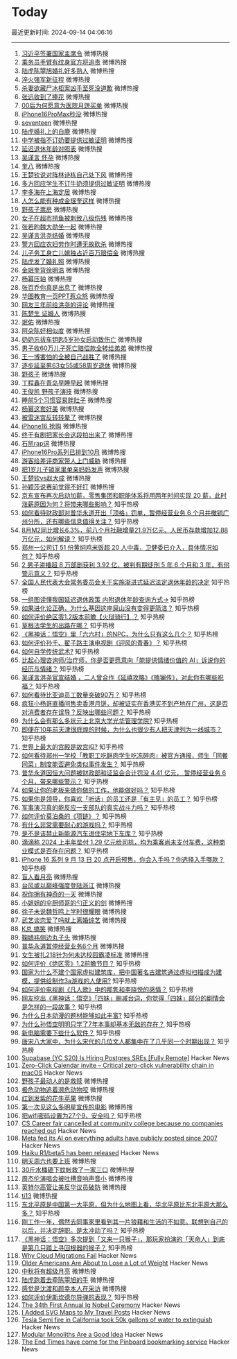 # Today

最近更新时间: 2024-09-14 04:06:16

--- 
1. [习近平签署国家主席令](https://s.weibo.com/weibo?q=%23%E4%B9%A0%E8%BF%91%E5%B9%B3%E7%AD%BE%E7%BD%B2%E5%9B%BD%E5%AE%B6%E4%B8%BB%E5%B8%AD%E4%BB%A4%23&Refer=top) 微博热搜
2. [乘务员手臂有纹身官方将追责](https://s.weibo.com/weibo?q=%23%E4%B9%98%E5%8A%A1%E5%91%98%E6%89%8B%E8%87%82%E6%9C%89%E7%BA%B9%E8%BA%AB%E5%AE%98%E6%96%B9%E5%B0%86%E8%BF%BD%E8%B4%A3%23&Refer=top) 微博热搜
3. [陆虎陈曌旭婚礼好多熟人](https://s.weibo.com/weibo?q=%23%E9%99%86%E8%99%8E%E9%99%88%E6%9B%8C%E6%97%AD%E5%A9%9A%E7%A4%BC%E5%A5%BD%E5%A4%9A%E7%86%9F%E4%BA%BA%23&Refer=top) 微博热搜
4. [淬火强军新征程](https://s.weibo.com/weibo?q=%23%E6%B7%AC%E7%81%AB%E5%BC%BA%E5%86%9B%E6%96%B0%E5%BE%81%E7%A8%8B%23&Refer=top) 微博热搜
5. [杀妻欲藏尸冰柜案凶手至死没道歉](https://s.weibo.com/weibo?q=%23%E6%9D%80%E5%A6%BB%E6%AC%B2%E8%97%8F%E5%B0%B8%E5%86%B0%E6%9F%9C%E6%A1%88%E5%87%B6%E6%89%8B%E8%87%B3%E6%AD%BB%E6%B2%A1%E9%81%93%E6%AD%89%23&Refer=top) 微博热搜
6. [张远收到了捧花](https://s.weibo.com/weibo?q=%23%E5%BC%A0%E8%BF%9C%E6%94%B6%E5%88%B0%E4%BA%86%E6%8D%A7%E8%8A%B1%23&Refer=top) 微博热搜
7. [00后为何愿意为医院月饼买单](https://s.weibo.com/weibo?q=%2300%E5%90%8E%E4%B8%BA%E4%BD%95%E6%84%BF%E6%84%8F%E4%B8%BA%E5%8C%BB%E9%99%A2%E6%9C%88%E9%A5%BC%E4%B9%B0%E5%8D%95%23&Refer=top) 微博热搜
8. [iPhone16ProMax秒没](https://s.weibo.com/weibo?q=%23iPhone16ProMax%E7%A7%92%E6%B2%A1%23&Refer=top) 微博热搜
9. [seventeen](https://s.weibo.com/weibo?q=%23seventeen%23&Refer=top) 微博热搜
10. [陆虎婚礼上的白鹿](https://s.weibo.com/weibo?q=%23%E9%99%86%E8%99%8E%E5%A9%9A%E7%A4%BC%E4%B8%8A%E7%9A%84%E7%99%BD%E9%B9%BF%23&Refer=top) 微博热搜
11. [中学被指不订奶要提供过敏证明](https://s.weibo.com/weibo?q=%23%E4%B8%AD%E5%AD%A6%E8%A2%AB%E6%8C%87%E4%B8%8D%E8%AE%A2%E5%A5%B6%E8%A6%81%E6%8F%90%E4%BE%9B%E8%BF%87%E6%95%8F%E8%AF%81%E6%98%8E%23&Refer=top) 微博热搜
12. [延迟退休年龄对照表](https://s.weibo.com/weibo?q=%23%E5%BB%B6%E8%BF%9F%E9%80%80%E4%BC%91%E5%B9%B4%E9%BE%84%E5%AF%B9%E7%85%A7%E8%A1%A8%23&Refer=top) 微博热搜
13. [吴谨言 怀孕](https://s.weibo.com/weibo?q=%23%E5%90%B4%E8%B0%A8%E8%A8%80+%E6%80%80%E5%AD%95%23&Refer=top) 微博热搜
14. [奎八](https://s.weibo.com/weibo?q=%23%E5%A5%8E%E5%85%AB%23&Refer=top) 微博热搜
15. [王楚钦说对阵林诗栋自己处下风](https://s.weibo.com/weibo?q=%23%E7%8E%8B%E6%A5%9A%E9%92%A6%E8%AF%B4%E5%AF%B9%E9%98%B5%E6%9E%97%E8%AF%97%E6%A0%8B%E8%87%AA%E5%B7%B1%E5%A4%84%E4%B8%8B%E9%A3%8E%23&Refer=top) 微博热搜
16. [多方回应学生不订牛奶须提供过敏证明](https://s.weibo.com/weibo?q=%23%E5%A4%9A%E6%96%B9%E5%9B%9E%E5%BA%94%E5%AD%A6%E7%94%9F%E4%B8%8D%E8%AE%A2%E7%89%9B%E5%A5%B6%E9%A1%BB%E6%8F%90%E4%BE%9B%E8%BF%87%E6%95%8F%E8%AF%81%E6%98%8E%23&Refer=top) 微博热搜
17. [李多海在上海定居](https://s.weibo.com/weibo?q=%23%E6%9D%8E%E5%A4%9A%E6%B5%B7%E5%9C%A8%E4%B8%8A%E6%B5%B7%E5%AE%9A%E5%B1%85%23&Refer=top) 微博热搜
18. [人怎么能有种成金珉奎这样](https://s.weibo.com/weibo?q=%23%E4%BA%BA%E6%80%8E%E4%B9%88%E8%83%BD%E6%9C%89%E7%A7%8D%E6%88%90%E9%87%91%E7%8F%89%E5%A5%8E%E8%BF%99%E6%A0%B7%23&Refer=top) 微博热搜
19. [野孩子票房](https://s.weibo.com/weibo?q=%23%E9%87%8E%E5%AD%A9%E5%AD%90%E7%A5%A8%E6%88%BF%23&Refer=top) 微博热搜
20. [女子在超市捞鱼被刺致八级伤残](https://s.weibo.com/weibo?q=%23%E5%A5%B3%E5%AD%90%E5%9C%A8%E8%B6%85%E5%B8%82%E6%8D%9E%E9%B1%BC%E8%A2%AB%E5%88%BA%E8%87%B4%E5%85%AB%E7%BA%A7%E4%BC%A4%E6%AE%8B%23&Refer=top) 微博热搜
21. [张若昀魏大勋坐一起](https://s.weibo.com/weibo?q=%23%E5%BC%A0%E8%8B%A5%E6%98%80%E9%AD%8F%E5%A4%A7%E5%8B%8B%E5%9D%90%E4%B8%80%E8%B5%B7%23&Refer=top) 微博热搜
22. [吴谨言洪尧结婚](https://s.weibo.com/weibo?q=%23%E5%90%B4%E8%B0%A8%E8%A8%80%E6%B4%AA%E5%B0%A7%E7%BB%93%E5%A9%9A%23&Refer=top) 微博热搜
23. [警方回应农妇劳作时遭无故砍杀](https://s.weibo.com/weibo?q=%23%E8%AD%A6%E6%96%B9%E5%9B%9E%E5%BA%94%E5%86%9C%E5%A6%87%E5%8A%B3%E4%BD%9C%E6%97%B6%E9%81%AD%E6%97%A0%E6%95%85%E7%A0%8D%E6%9D%80%23&Refer=top) 微博热搜
24. [儿子务工身亡儿媳独占近百万赔偿金](https://s.weibo.com/weibo?q=%23%E5%84%BF%E5%AD%90%E5%8A%A1%E5%B7%A5%E8%BA%AB%E4%BA%A1%E5%84%BF%E5%AA%B3%E7%8B%AC%E5%8D%A0%E8%BF%91%E7%99%BE%E4%B8%87%E8%B5%94%E5%81%BF%E9%87%91%23&Refer=top) 微博热搜
25. [陆虎发了婚礼照](https://s.weibo.com/weibo?q=%23%E9%99%86%E8%99%8E%E5%8F%91%E4%BA%86%E5%A9%9A%E7%A4%BC%E7%85%A7%23&Refer=top) 微博热搜
26. [金珉奎背徐明浩](https://s.weibo.com/weibo?q=%23%E9%87%91%E7%8F%89%E5%A5%8E%E8%83%8C%E5%BE%90%E6%98%8E%E6%B5%A9%23&Refer=top) 微博热搜
27. [杨幂压轴](https://s.weibo.com/weibo?q=%23%E6%9D%A8%E5%B9%82%E5%8E%8B%E8%BD%B4%23&Refer=top) 微博热搜
28. [张百乔你真是出息了](https://s.weibo.com/weibo?q=%23%E5%BC%A0%E7%99%BE%E4%B9%94%E4%BD%A0%E7%9C%9F%E6%98%AF%E5%87%BA%E6%81%AF%E4%BA%86%23&Refer=top) 微博热搜
29. [华图教育一页PPT惹众怒](https://s.weibo.com/weibo?q=%23%E5%8D%8E%E5%9B%BE%E6%95%99%E8%82%B2%E4%B8%80%E9%A1%B5PPT%E6%83%B9%E4%BC%97%E6%80%92%23&Refer=top) 微博热搜
30. [网友三年前给洪尧的评论](https://s.weibo.com/weibo?q=%23%E7%BD%91%E5%8F%8B%E4%B8%89%E5%B9%B4%E5%89%8D%E7%BB%99%E6%B4%AA%E5%B0%A7%E7%9A%84%E8%AF%84%E8%AE%BA%23&Refer=top) 微博热搜
31. [陈楚生 证婚人](https://s.weibo.com/weibo?q=%23%E9%99%88%E6%A5%9A%E7%94%9F+%E8%AF%81%E5%A9%9A%E4%BA%BA%23&Refer=top) 微博热搜
32. [珉佑](https://s.weibo.com/weibo?q=%23%E7%8F%89%E4%BD%91%23&Refer=top) 微博热搜
33. [阿朵陈好相似度](https://s.weibo.com/weibo?q=%23%E9%98%BF%E6%9C%B5%E9%99%88%E5%A5%BD%E7%9B%B8%E4%BC%BC%E5%BA%A6%23&Refer=top) 微博热搜
34. [奶奶忘拔车钥匙5岁孙女启动致伤亡](https://s.weibo.com/weibo?q=%23%E5%A5%B6%E5%A5%B6%E5%BF%98%E6%8B%94%E8%BD%A6%E9%92%A5%E5%8C%995%E5%B2%81%E5%AD%99%E5%A5%B3%E5%90%AF%E5%8A%A8%E8%87%B4%E4%BC%A4%E4%BA%A1%23&Refer=top) 微博热搜
35. [男子收60万儿子死亡赔偿款全转给弟弟](https://s.weibo.com/weibo?q=%23%E7%94%B7%E5%AD%90%E6%94%B660%E4%B8%87%E5%84%BF%E5%AD%90%E6%AD%BB%E4%BA%A1%E8%B5%94%E5%81%BF%E6%AC%BE%E5%85%A8%E8%BD%AC%E7%BB%99%E5%BC%9F%E5%BC%9F%23&Refer=top) 微博热搜
36. [王一博害怕的全被自己战胜了](https://s.weibo.com/weibo?q=%23%E7%8E%8B%E4%B8%80%E5%8D%9A%E5%AE%B3%E6%80%95%E7%9A%84%E5%85%A8%E8%A2%AB%E8%87%AA%E5%B7%B1%E6%88%98%E8%83%9C%E4%BA%86%23&Refer=top) 微博热搜
37. [逐步延至男63女55或58周岁退休](https://s.weibo.com/weibo?q=%23%E9%80%90%E6%AD%A5%E5%BB%B6%E8%87%B3%E7%94%B763%E5%A5%B355%E6%88%9658%E5%91%A8%E5%B2%81%E9%80%80%E4%BC%91%23&Refer=top) 微博热搜
38. [野孩子](https://s.weibo.com/weibo?q=%23%E9%87%8E%E5%AD%A9%E5%AD%90%23&Refer=top) 微博热搜
39. [丁程鑫在青岛早睡早起](https://s.weibo.com/weibo?q=%23%E4%B8%81%E7%A8%8B%E9%91%AB%E5%9C%A8%E9%9D%92%E5%B2%9B%E6%97%A9%E7%9D%A1%E6%97%A9%E8%B5%B7%23&Refer=top) 微博热搜
40. [王俊凯 野孩子演技](https://s.weibo.com/weibo?q=%23%E7%8E%8B%E4%BF%8A%E5%87%AF+%E9%87%8E%E5%AD%A9%E5%AD%90%E6%BC%94%E6%8A%80%23&Refer=top) 微博热搜
41. [睡前5个习惯容易胖肚子](https://s.weibo.com/weibo?q=%23%E7%9D%A1%E5%89%8D5%E4%B8%AA%E4%B9%A0%E6%83%AF%E5%AE%B9%E6%98%93%E8%83%96%E8%82%9A%E5%AD%90%23&Refer=top) 微博热搜
42. [杨幂这套好美](https://s.weibo.com/weibo?q=%23%E6%9D%A8%E5%B9%82%E8%BF%99%E5%A5%97%E5%A5%BD%E7%BE%8E%23&Refer=top) 微博热搜
43. [被雪迷宫反转转晕了](https://s.weibo.com/weibo?q=%23%E8%A2%AB%E9%9B%AA%E8%BF%B7%E5%AE%AB%E5%8F%8D%E8%BD%AC%E8%BD%AC%E6%99%95%E4%BA%86%23&Refer=top) 微博热搜
44. [iPhone16 抢购](https://s.weibo.com/weibo?q=%23iPhone16+%E6%8A%A2%E8%B4%AD%23&Refer=top) 微博热搜
45. [终于有剧把家长会这段拍出来了](https://s.weibo.com/weibo?q=%23%E7%BB%88%E4%BA%8E%E6%9C%89%E5%89%A7%E6%8A%8A%E5%AE%B6%E9%95%BF%E4%BC%9A%E8%BF%99%E6%AE%B5%E6%8B%8D%E5%87%BA%E6%9D%A5%E4%BA%86%23&Refer=top) 微博热搜
46. [石凯rap词](https://s.weibo.com/weibo?q=%23%E7%9F%B3%E5%87%AFrap%E8%AF%8D%23&Refer=top) 微博热搜
47. [iPhone16Pro系列已排到10月](https://s.weibo.com/weibo?q=%23iPhone16Pro%E7%B3%BB%E5%88%97%E5%B7%B2%E6%8E%92%E5%88%B010%E6%9C%88%23&Refer=top) 微博热搜
48. [游客给差评商家带人上门威胁](https://s.weibo.com/weibo?q=%23%E6%B8%B8%E5%AE%A2%E7%BB%99%E5%B7%AE%E8%AF%84%E5%95%86%E5%AE%B6%E5%B8%A6%E4%BA%BA%E4%B8%8A%E9%97%A8%E5%A8%81%E8%83%81%23&Refer=top) 微博热搜
49. [把1岁儿子锁家里单亲妈妈发声](https://s.weibo.com/weibo?q=%23%E6%8A%8A1%E5%B2%81%E5%84%BF%E5%AD%90%E9%94%81%E5%AE%B6%E9%87%8C%E5%8D%95%E4%BA%B2%E5%A6%88%E5%A6%88%E5%8F%91%E5%A3%B0%23&Refer=top) 微博热搜
50. [王楚钦vs赵大成](https://s.weibo.com/weibo?q=%23%E7%8E%8B%E6%A5%9A%E9%92%A6vs%E8%B5%B5%E5%A4%A7%E6%88%90%23&Refer=top) 微博热搜
51. [孙颖莎说赛前觉得不好打](https://s.weibo.com/weibo?q=%23%E5%AD%99%E9%A2%96%E8%8E%8E%E8%AF%B4%E8%B5%9B%E5%89%8D%E8%A7%89%E5%BE%97%E4%B8%8D%E5%A5%BD%E6%89%93%23&Refer=top) 微博热搜
52. [京东宣布再次启动加薪，零售集团和职能体系将用两年时间实现 20 薪，此时涨薪原因为何？将带来哪些影响？](https://www.zhihu.com/question/667021085) 知乎热榜
53. [如何看待财政部对普华永道开出「顶格」罚单，暂停经营业务 6 个月并撤销广州分所，还有哪些信息值得关注？](https://www.zhihu.com/question/667052226) 知乎热榜
54. [8月M2同比增长6.3%，前八个月社融增量21.9万亿元、人民币存款增加12.88万亿元，如何解读？](https://www.zhihu.com/question/667075139) 知乎热榜
55. [郑州一公司订 51 份黄焖鸡米饭超 20 人中毒，卫健委已介入，具体情况如何？](https://www.zhihu.com/question/666620313) 知乎热榜
56. [2 男子盗播超 8 万部剧获利 3.92 亿，被判有期徒刑 5 年 6 个月和 3 年，有何警示意义？](https://www.zhihu.com/question/666555680) 知乎热榜
57. [全国人民代表大会常务委员会关于实施渐进式延迟法定退休年龄的决定](https://www.zhihu.com/question/719956044) 知乎热榜
58. [一组图读懂我国延迟退休政策 内附退休年龄查询方式→](https://www.zhihu.com/question/719970380) 知乎热榜
59. [如果进化论正确，为什么基因这座屎山没有变得更简洁？](https://www.zhihu.com/question/666758942) 知乎热榜
60. [如何评价绝区零1.2版本前瞻【火狱骑行】？](https://www.zhihu.com/question/666985146) 知乎热榜
61. [草根法学生的出路在哪？](https://www.zhihu.com/question/666838377) 知乎热榜
62. [《黑神话：悟空》里「六六村」的NPC，为什么只有这么几个？](https://www.zhihu.com/question/665544197) 知乎热榜
63. [如何评价孙千、翟子路主演电视剧《迎风的青春》？](https://www.zhihu.com/question/666553411) 知乎热榜
64. [如何自学传统武术?](https://www.zhihu.com/question/24714584) 知乎热榜
65. [比起心理咨询师/治疗师，你是否更愿意向「能提供情绪价值的 AI」诉说你的经历与情绪？](https://www.zhihu.com/question/666505810) 知乎热榜
66. [吴谨言洪尧官宣结婚 ，二人曾合作《延禧攻略》《皓镧传》，对此你有哪些祝福？](https://www.zhihu.com/question/667033712) 知乎热榜
67. [如何看待比亚迪员工数量突破90万？](https://www.zhihu.com/question/667033816) 知乎热榜
68. [疯狂小杨哥直播间售卖香港月饼，却被证实在香港买不到产地在广州，这是否对消费者存在误导？反映出哪些问题？](https://www.zhihu.com/question/666983310) 知乎热榜
69. [为什么会有那么多状元上北京大学光华管理学院?](https://www.zhihu.com/question/27785177) 知乎热榜
70. [即便在10年前天津很辉煌的时候，为什么也很少有人把天津列为一线城市？](https://www.zhihu.com/question/658130919) 知乎热榜
71. [世界上最大的宫殿是故宫吗?](https://www.zhihu.com/question/65792489) 知乎热榜
72. [如何看待郑州一学校「教职工吃鲜肉学生吃冻碎肉」被官方通报，师生「同餐同菜」制度能否避免类似事件发生？](https://www.zhihu.com/question/667023480) 知乎热榜
73. [普华永道因恒大问题被财政部和证监会合计罚没 4.41 亿元， 暂停经营业务 6 个月，带来哪些警示？](https://www.zhihu.com/question/667053269) 知乎热榜
74. [如果让你的老板来做你做的工作，他能做好吗？](https://www.zhihu.com/question/666677653) 知乎热榜
75. [如果你是领导，你喜欢「听话」的员工还是「有主见」的员工？](https://www.zhihu.com/question/666775098) 知乎热榜
76. [军事演习真的能反应一支部队的真实战斗力吗？](https://www.zhihu.com/question/656542552) 知乎热榜
77. [如何评价莫泊桑的《项链》？](https://www.zhihu.com/question/390917864) 知乎热榜
78. [有什么非常需要耐心的游戏吗？](https://www.zhihu.com/question/660954177) 知乎热榜
79. [是不是该禁止新能源汽车进住宅地下车库？](https://www.zhihu.com/question/664703711) 知乎热榜
80. [滴滴称 2024 上半年垫付 1.29 亿元给司机，均为乘客尚未支付车费，这种商业模式是否存在问题？](https://www.zhihu.com/question/666843160) 知乎热榜
81. [iPhone 16 系列 9 月 13 日 20 点开启预售，你会入手吗？你选择入手哪款？](https://www.zhihu.com/question/666970445) 知乎热榜
82. [盲人看月亮](https://s.weibo.com/weibo?q=%23%E7%9B%B2%E4%BA%BA%E7%9C%8B%E6%9C%88%E4%BA%AE%23&Refer=top) 微博热搜
83. [台风或以巅峰强度登陆浙江](https://s.weibo.com/weibo?q=%23%E5%8F%B0%E9%A3%8E%E6%88%96%E4%BB%A5%E5%B7%85%E5%B3%B0%E5%BC%BA%E5%BA%A6%E7%99%BB%E9%99%86%E6%B5%99%E6%B1%9F%23&Refer=top) 微博热搜
84. [祝你拥有神奇的一天](https://s.weibo.com/weibo?q=%23%E7%A5%9D%E4%BD%A0%E6%8B%A5%E6%9C%89%E7%A5%9E%E5%A5%87%E7%9A%84%E4%B8%80%E5%A4%A9%23&Refer=top) 微博热搜
85. [小姐姐的伞厨师哥的勺正义的剑](https://s.weibo.com/weibo?q=%23%E5%B0%8F%E5%A7%90%E5%A7%90%E7%9A%84%E4%BC%9E%E5%8E%A8%E5%B8%88%E5%93%A5%E7%9A%84%E5%8B%BA%E6%AD%A3%E4%B9%89%E7%9A%84%E5%89%91%23&Refer=top) 微博热搜
86. [徐子未说魏哲鸣上学时很耀眼](https://s.weibo.com/weibo?q=%23%E5%BE%90%E5%AD%90%E6%9C%AA%E8%AF%B4%E9%AD%8F%E5%93%B2%E9%B8%A3%E4%B8%8A%E5%AD%A6%E6%97%B6%E5%BE%88%E8%80%80%E7%9C%BC%23&Refer=top) 微博热搜
87. [武艺谈恋爱了吗就上离婚综艺](https://s.weibo.com/weibo?q=%23%E6%AD%A6%E8%89%BA%E8%B0%88%E6%81%8B%E7%88%B1%E4%BA%86%E5%90%97%E5%B0%B1%E4%B8%8A%E7%A6%BB%E5%A9%9A%E7%BB%BC%E8%89%BA%23&Refer=top) 微博热搜
88. [K总 搞笑](https://s.weibo.com/weibo?q=%23K%E6%80%BB+%E6%90%9E%E7%AC%91%23&Refer=top) 微博热搜
89. [鞠婧祎侧边丸子头](https://s.weibo.com/weibo?q=%23%E9%9E%A0%E5%A9%A7%E7%A5%8E%E4%BE%A7%E8%BE%B9%E4%B8%B8%E5%AD%90%E5%A4%B4%23&Refer=top) 微博热搜
90. [普华永道暂停经营业务6个月](https://s.weibo.com/weibo?q=%23%E6%99%AE%E5%8D%8E%E6%B0%B8%E9%81%93%E6%9A%82%E5%81%9C%E7%BB%8F%E8%90%A5%E4%B8%9A%E5%8A%A16%E4%B8%AA%E6%9C%88%23&Refer=top) 微博热搜
91. [女生被扎218针为何未达校园霸凌标准](https://s.weibo.com/weibo?q=%23%E5%A5%B3%E7%94%9F%E8%A2%AB%E6%89%8E218%E9%92%88%E4%B8%BA%E4%BD%95%E6%9C%AA%E8%BE%BE%E6%A0%A1%E5%9B%AD%E9%9C%B8%E5%87%8C%E6%A0%87%E5%87%86%23&Refer=top) 微博热搜
92. [如何评价《绝区零》1.2前瞻节目？](https://www.zhihu.com/question/667076716) 知乎热榜
93. [国家为什么不建个国家虚拟建筑库，把中国著名古建筑通过虚拟扫描成为建模，提供给制作3a游戏的人使用?](https://www.zhihu.com/question/665334963) 知乎热榜
94. [如何评价电视剧《凡人歌》中的那隽和李晓悦的感情？](https://www.zhihu.com/question/666389707) 知乎热榜
95. [网友挖出《黑神话：悟空》「四妹」删减台词，你觉得「四妹」部分的剧情会是怎样的一段故事？](https://www.zhihu.com/question/666738355) 知乎热榜
96. [为什么日本动漫的题材能够如此丰富?](https://www.zhihu.com/question/666887905) 知乎热榜
97. [为什么孙悟空明明只学了7年本事却基本无敌的存在？](https://www.zhihu.com/question/664292534) 知乎热榜
98. [新电脑需要下些什么软件？](https://www.zhihu.com/question/640888270) 知乎热榜
99. [唐宋八大家中，为什么宋代的几位文人都集中在了几乎同一个时期出现？](https://www.zhihu.com/question/27589485) 知乎热榜
100. [Supabase (YC S20) Is Hiring Postgres SREs [Fully Remote]](https://boards.greenhouse.io/supabase/jobs/5162509004) Hacker News
101. [Zero-Click Calendar invite – Critical zero-click vulnerability chain in macOS](https://mikko-kenttala.medium.com/zero-click-calendar-invite-critical-zero-click-vulnerability-chain-in-macos-a7a434fc887b) Hacker News
102. [野孩子最动人的是救赎](https://s.weibo.com/weibo?q=%23%E9%87%8E%E5%AD%A9%E5%AD%90%E6%9C%80%E5%8A%A8%E4%BA%BA%E7%9A%84%E6%98%AF%E6%95%91%E8%B5%8E%23&Refer=top) 微博热搜
103. [极危动物追着濒危动物咬](https://s.weibo.com/weibo?q=%23%E6%9E%81%E5%8D%B1%E5%8A%A8%E7%89%A9%E8%BF%BD%E7%9D%80%E6%BF%92%E5%8D%B1%E5%8A%A8%E7%89%A9%E5%92%AC%23&Refer=top) 微博热搜
104. [红到发紫的花牛苹果](https://s.weibo.com/weibo?q=%23%E7%BA%A2%E5%88%B0%E5%8F%91%E7%B4%AB%E7%9A%84%E8%8A%B1%E7%89%9B%E8%8B%B9%E6%9E%9C%23&Refer=top) 微博热搜
105. [第一次见这么多明星宣传的电影](https://s.weibo.com/weibo?q=%23%E7%AC%AC%E4%B8%80%E6%AC%A1%E8%A7%81%E8%BF%99%E4%B9%88%E5%A4%9A%E6%98%8E%E6%98%9F%E5%AE%A3%E4%BC%A0%E7%9A%84%E7%94%B5%E5%BD%B1%23&Refer=top) 微博热搜
106. [把wifi密码设置为27个9，安全吗？](https://www.zhihu.com/question/31587895) 知乎热榜
107. [CS Career fair cancelled at community college because no companies reached out](https://twitter.com/anpaure/status/1834576613742145982) Hacker News
108. [Meta fed its AI on everything adults have publicly posted since 2007](https://www.theverge.com/2024/9/12/24242789/meta-training-ai-models-facebook-instagram-photo-post-data) Hacker News
109. [Haiku R1/beta5 has been released](https://www.haiku-os.org/get-haiku/r1beta5/release-notes) Hacker News
110. [明天周六也要上班](https://s.weibo.com/weibo?q=%23%E6%98%8E%E5%A4%A9%E5%91%A8%E5%85%AD%E4%B9%9F%E8%A6%81%E4%B8%8A%E7%8F%AD%23&Refer=top) 微博热搜
111. [30斤水桶砸下蚊帐救了一家三口](https://s.weibo.com/weibo?q=%2330%E6%96%A4%E6%B0%B4%E6%A1%B6%E7%A0%B8%E4%B8%8B%E8%9A%8A%E5%B8%90%E6%95%91%E4%BA%86%E4%B8%80%E5%AE%B6%E4%B8%89%E5%8F%A3%23&Refer=top) 微博热搜
112. [周杰伦演唱会被吐槽音响声音小](https://s.weibo.com/weibo?q=%23%E5%91%A8%E6%9D%B0%E4%BC%A6%E6%BC%94%E5%94%B1%E4%BC%9A%E8%A2%AB%E5%90%90%E6%A7%BD%E9%9F%B3%E5%93%8D%E5%A3%B0%E9%9F%B3%E5%B0%8F%23&Refer=top) 微博热搜
113. [英特尔高管让美反华议员破防](https://s.weibo.com/weibo?q=%23%E8%8B%B1%E7%89%B9%E5%B0%94%E9%AB%98%E7%AE%A1%E8%AE%A9%E7%BE%8E%E5%8F%8D%E5%8D%8E%E8%AE%AE%E5%91%98%E7%A0%B4%E9%98%B2%23&Refer=top) 微博热搜
114. [ti13](https://s.weibo.com/weibo?q=%23ti13%23&Refer=top) 微博热搜
115. [东北平原是中国第一大平原，但为什么地图上看，华北平原比东北平原大那么多？](https://www.zhihu.com/question/263569639) 知乎热榜
116. [刚工作一年，偶然去同事家里看到其一片狼藉和生活的不如意。联想到自己的以后，并决定辞职。是太冲动了吗？](https://www.zhihu.com/question/666996818) 知乎热榜
117. [《黑神话：悟空》多次提到「又来一只猴子」，那玩家扮演的「天命人」到底是第几只踏上寻回根器的猴子？](https://www.zhihu.com/question/666693893) 知乎热榜
118. [Why Cloud Migrations Fail](https://thenewstack.io/why-cloud-migrations-fail/) Hacker News
119. [Older Americans Are About to Lose a Lot of Weight](https://www.theatlantic.com/health/archive/2024/02/ozempic-weight-loss-older-americans-boomers/677371/) Hacker News
120. [中秋将有超级月亮](https://s.weibo.com/weibo?q=%23%E4%B8%AD%E7%A7%8B%E5%B0%86%E6%9C%89%E8%B6%85%E7%BA%A7%E6%9C%88%E4%BA%AE%23&Refer=top) 微博热搜
121. [陆虎跑着去牵陈曌旭的手](https://s.weibo.com/weibo?q=%23%E9%99%86%E8%99%8E%E8%B7%91%E7%9D%80%E5%8E%BB%E7%89%B5%E9%99%88%E6%9B%8C%E6%97%AD%E7%9A%84%E6%89%8B%23&Refer=top) 微博热搜
122. [感觉是沈渡和颜幸本人在采访](https://s.weibo.com/weibo?q=%23%E6%84%9F%E8%A7%89%E6%98%AF%E6%B2%88%E6%B8%A1%E5%92%8C%E9%A2%9C%E5%B9%B8%E6%9C%AC%E4%BA%BA%E5%9C%A8%E9%87%87%E8%AE%BF%23&Refer=top) 微博热搜
123. [如何评价伊斯坎德尔导弹的表现？](https://www.zhihu.com/question/661996400) 知乎热榜
124. [The 34th First Annual Ig Nobel Ceremony](https://improbable.com/ig/archive/2024-ceremony/) Hacker News
125. [I Added SVG Maps to My Travel Posts](https://cyberb.space/notes/2024/how-i-added-maps-to-my-travel-posts/) Hacker News
126. [Tesla Semi fire in California took 50k gallons of water to extinguish](https://www.cnbc.com/2024/09/13/tesla-semi-fire-needed-50000-gallons-of-water-to-extinguish.html) Hacker News
127. [Modular Monoliths Are a Good Idea](https://materializedview.io/p/modular-monoliths-are-a-good-idea) Hacker News
128. [The End Times have come for the Pinboard bookmarking service](https://notes.kateva.org/2024/09/the-end-times-have-come-for-pinboardin.html) Hacker News
